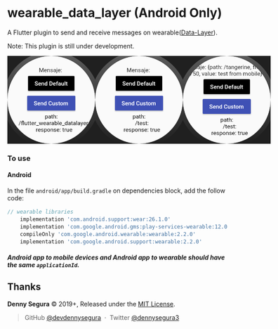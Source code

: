 # wearable_data_layer (Android Only)

A Flutter plugin to send and receive messages on wearable([Data-Layer](https://developer.android.com/training/wearables/data-layer/messages.html)).

Note: This plugin is still under development.

<div style="display:flex;flex-direction:row;">
    <img src="screenshots/flutter_01.png" alt="screen_01" width="200" height="200" />
    <img src="screenshots/flutter_02.png" alt="screen_02" width="200" height="200" />
    <img src="screenshots/flutter_03.png" alt="screen_02" width="200" height="200" />
</div>

### To use
#### Android

In the file `android/app/build.gradle` on dependencies block, add the follow code:

```gradle
// wearable libraries
    implementation 'com.android.support:wear:26.1.0'
    implementation 'com.google.android.gms:play-services-wearable:12.0.1'
    compileOnly 'com.google.android.wearable:wearable:2.2.0'
    implementation 'com.google.android.support:wearable:2.2.0'
```

##### Android app to mobile devices and Android app to wearable should have the same `applicationId`.

Thanks
------

**Denny Segura** © 2019+, Released under the [MIT License].<br>

> GitHub [@devdennysegura](https://github.com/devdennysegura) &nbsp;&middot;&nbsp;
> Twitter [@dennysegura3](https://twitter.com/dennysegura3)

[MIT License]: http://mit-license.org/
